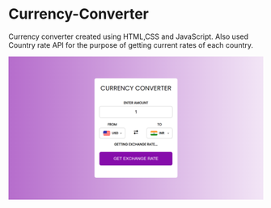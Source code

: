 # Currency-Converter
Currency converter created using HTML,CSS and JavaScript. Also used Country rate API for the purpose of getting current rates of each country.

![Alt text](Converter.png)